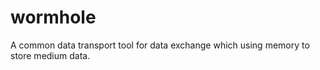 wormhole
========

A common data transport tool for data exchange which using memory to store medium data.



